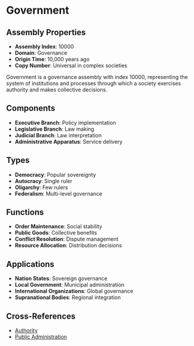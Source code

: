 # Government

## Assembly Properties
- **Assembly Index**: 10000
- **Domain**: Governance
- **Origin Time**: 10,000 years ago
- **Copy Number**: Universal in complex societies

Government is a governance assembly with index 10000, representing the system of institutions and processes through which a society exercises authority and makes collective decisions.

## Components
- **Executive Branch**: Policy implementation
- **Legislative Branch**: Law making
- **Judicial Branch**: Law interpretation
- **Administrative Apparatus**: Service delivery

## Types
- **Democracy**: Popular sovereignty
- **Autocracy**: Single ruler
- **Oligarchy**: Few rulers
- **Federalism**: Multi-level governance

## Functions
- **Order Maintenance**: Social stability
- **Public Goods**: Collective benefits
- **Conflict Resolution**: Dispute management
- **Resource Allocation**: Distribution decisions

## Applications
- **Nation States**: Sovereign governance
- **Local Government**: Municipal administration
- **International Organizations**: Global governance
- **Supranational Bodies**: Regional integration

## Cross-References
- [Authority](/domains/cognitive/governance/authority.md)
- [Public Administration](/domains/cognitive/institutions/public_administration.md)